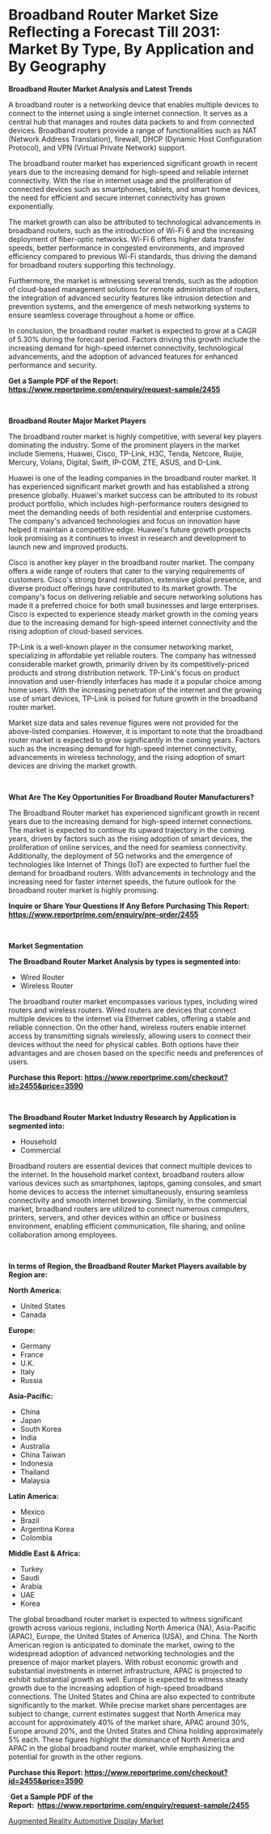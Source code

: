 <p><h1>Broadband Router Market Size Reflecting a Forecast Till 2031: Market By Type, By Application and By Geography</h1></p><p><strong>Broadband Router Market Analysis and Latest Trends</strong></p>
<p><p>A broadband router is a networking device that enables multiple devices to connect to the internet using a single internet connection. It serves as a central hub that manages and routes data packets to and from connected devices. Broadband routers provide a range of functionalities such as NAT (Network Address Translation), firewall, DHCP (Dynamic Host Configuration Protocol), and VPN (Virtual Private Network) support.</p><p>The broadband router market has experienced significant growth in recent years due to the increasing demand for high-speed and reliable internet connectivity. With the rise in internet usage and the proliferation of connected devices such as smartphones, tablets, and smart home devices, the need for efficient and secure internet connectivity has grown exponentially.</p><p>The market growth can also be attributed to technological advancements in broadband routers, such as the introduction of Wi-Fi 6 and the increasing deployment of fiber-optic networks. Wi-Fi 6 offers higher data transfer speeds, better performance in congested environments, and improved efficiency compared to previous Wi-Fi standards, thus driving the demand for broadband routers supporting this technology.</p><p>Furthermore, the market is witnessing several trends, such as the adoption of cloud-based management solutions for remote administration of routers, the integration of advanced security features like intrusion detection and prevention systems, and the emergence of mesh networking systems to ensure seamless coverage throughout a home or office.</p><p>In conclusion, the broadband router market is expected to grow at a CAGR of 5.30% during the forecast period. Factors driving this growth include the increasing demand for high-speed internet connectivity, technological advancements, and the adoption of advanced features for enhanced performance and security.</p></p>
<p><strong>Get a Sample PDF of the Report:&nbsp; <a href="https://www.reportprime.com/enquiry/request-sample/2455">https://www.reportprime.com/enquiry/request-sample/2455</a></strong></p>
<p>&nbsp;</p>
<p><strong>Broadband Router Major Market Players</strong></p>
<p><p>The broadband router market is highly competitive, with several key players dominating the industry. Some of the prominent players in the market include Siemens, Huawei, Cisco, TP-Link, H3C, Tenda, Netcore, Ruijie, Mercury, Volans, Digital, Swift, IP-COM, ZTE, ASUS, and D-Link.</p><p>Huawei is one of the leading companies in the broadband router market. It has experienced significant market growth and has established a strong presence globally. Huawei's market success can be attributed to its robust product portfolio, which includes high-performance routers designed to meet the demanding needs of both residential and enterprise customers. The company's advanced technologies and focus on innovation have helped it maintain a competitive edge. Huawei's future growth prospects look promising as it continues to invest in research and development to launch new and improved products.</p><p>Cisco is another key player in the broadband router market. The company offers a wide range of routers that cater to the varying requirements of customers. Cisco's strong brand reputation, extensive global presence, and diverse product offerings have contributed to its market growth. The company's focus on delivering reliable and secure networking solutions has made it a preferred choice for both small businesses and large enterprises. Cisco is expected to experience steady market growth in the coming years due to the increasing demand for high-speed internet connectivity and the rising adoption of cloud-based services.</p><p>TP-Link is a well-known player in the consumer networking market, specializing in affordable yet reliable routers. The company has witnessed considerable market growth, primarily driven by its competitively-priced products and strong distribution network. TP-Link's focus on product innovation and user-friendly interfaces has made it a popular choice among home users. With the increasing penetration of the internet and the growing use of smart devices, TP-Link is poised for future growth in the broadband router market.</p><p>Market size data and sales revenue figures were not provided for the above-listed companies. However, it is important to note that the broadband router market is expected to grow significantly in the coming years. Factors such as the increasing demand for high-speed internet connectivity, advancements in wireless technology, and the rising adoption of smart devices are driving the market growth.</p></p>
<p>&nbsp;</p>
<p><strong>What Are The Key Opportunities For Broadband Router Manufacturers?</strong></p>
<p><p>The Broadband Router market has experienced significant growth in recent years due to the increasing demand for high-speed internet connections. The market is expected to continue its upward trajectory in the coming years, driven by factors such as the rising adoption of smart devices, the proliferation of online services, and the need for seamless connectivity. Additionally, the deployment of 5G networks and the emergence of technologies like Internet of Things (IoT) are expected to further fuel the demand for broadband routers. With advancements in technology and the increasing need for faster internet speeds, the future outlook for the broadband router market is highly promising.</p></p>
<p><strong>Inquire or Share Your Questions If Any Before Purchasing This Report: <a href="https://www.reportprime.com/enquiry/pre-order/2455">https://www.reportprime.com/enquiry/pre-order/2455</a></strong></p>
<p>&nbsp;</p>
<p><strong>Market Segmentation</strong></p>
<p><strong>The Broadband Router Market Analysis by types is segmented into:</strong></p>
<p><ul><li>Wired Router</li><li>Wireless Router</li></ul></p>
<p><p>The broadband router market encompasses various types, including wired routers and wireless routers. Wired routers are devices that connect multiple devices to the internet via Ethernet cables, offering a stable and reliable connection. On the other hand, wireless routers enable internet access by transmitting signals wirelessly, allowing users to connect their devices without the need for physical cables. Both options have their advantages and are chosen based on the specific needs and preferences of users.</p></p>
<p><strong>Purchase this Report:&nbsp;<a href="https://www.reportprime.com/checkout?id=2455&price=3590">https://www.reportprime.com/checkout?id=2455&price=3590</a></strong></p>
<p>&nbsp;</p>
<p><strong>The Broadband Router Market Industry Research by Application is segmented into:</strong></p>
<p><ul><li>Household</li><li>Commercial</li></ul></p>
<p><p>Broadband routers are essential devices that connect multiple devices to the internet. In the household market context, broadband routers allow various devices such as smartphones, laptops, gaming consoles, and smart home devices to access the internet simultaneously, ensuring seamless connectivity and smooth internet browsing. Similarly, in the commercial market, broadband routers are utilized to connect numerous computers, printers, servers, and other devices within an office or business environment, enabling efficient communication, file sharing, and online collaboration among employees.</p></p>
<p>&nbsp;</p>
<p><strong>In terms of Region, the Broadband Router Market Players available by Region are:</strong></p>
<p>
    <p> <strong> North America: </strong>
        <ul>
            <li>United States</li>
            <li>Canada</li>
        </ul>
        </p> 
    <p> <strong> Europe: </strong>
        <ul>
            <li>Germany</li>
            <li>France</li>
            <li>U.K.</li>
            <li>Italy</li>
            <li>Russia</li>
        </ul>
        </p> 
    <p> <strong> Asia-Pacific: </strong>
        <ul>
            <li>China</li>
            <li>Japan</li>
            <li>South Korea</li>
            <li>India</li>
            <li>Australia</li>
            <li>China Taiwan</li>
            <li>Indonesia</li>
            <li>Thailand</li>
            <li>Malaysia</li>
        </ul>
        </p> 
    <p> <strong> Latin America: </strong>
        <ul>
            <li>Mexico</li>
            <li>Brazil</li>
            <li>Argentina Korea</li>
            <li>Colombia</li>
        </ul>
        </p> 
    <p> <strong> Middle East & Africa: </strong>
        <ul>
            <li>Turkey</li>
            <li>Saudi</li>
            <li>Arabia</li>
            <li>UAE</li>
            <li>Korea</li>
        </ul>
    </p>
    </p>
<p><p>The global broadband router market is expected to witness significant growth across various regions, including North America (NA), Asia-Pacific (APAC), Europe, the United States of America (USA), and China. The North American region is anticipated to dominate the market, owing to the widespread adoption of advanced networking technologies and the presence of major market players. With robust economic growth and substantial investments in internet infrastructure, APAC is projected to exhibit substantial growth as well. Europe is expected to witness steady growth due to the increasing adoption of high-speed broadband connections. The United States and China are also expected to contribute significantly to the market. While precise market share percentages are subject to change, current estimates suggest that North America may account for approximately 40% of the market share, APAC around 30%, Europe around 20%, and the United States and China holding approximately 5% each. These figures highlight the dominance of North America and APAC in the global broadband router market, while emphasizing the potential for growth in the other regions.</p></p>
<p><strong>Purchase this Report: <a href="https://www.reportprime.com/checkout?id=2455&price=3590">https://www.reportprime.com/checkout?id=2455&price=3590</a></strong></p>
<p>&nbsp;<strong>Get a Sample PDF of the Report:&nbsp;&nbsp;<a href="https://www.reportprime.com/enquiry/request-sample/2455">https://www.reportprime.com/enquiry/request-sample/2455</a></strong></p>
<p><strong></strong></p>
<p><p><a href="https://github.com/wwwkeltoum/Market-Research-Report-List-1/blob/main/augmented-reality-automotive-display-market.md">Augmented Reality Automotive Display Market</a></p></p>